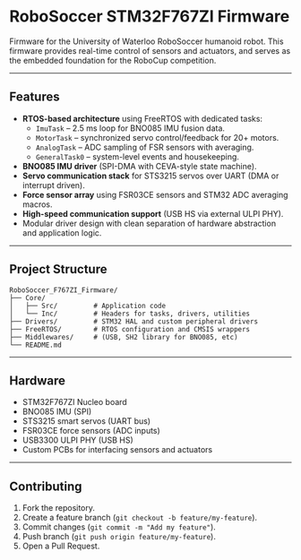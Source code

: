 # RoboSoccer STM32F767ZI Firmware

Firmware for the University of Waterloo RoboSoccer humanoid robot. 
This firmware provides real-time control of sensors and actuators, and serves as the embedded foundation for the RoboCup competition.

---

## Features

- **RTOS-based architecture** using FreeRTOS with dedicated tasks:
  - `ImuTask` – 2.5 ms loop for BNO085 IMU fusion data.
  - `MotorTask` – synchronized servo control/feedback for 20+ motors.
  - `AnalogTask` – ADC sampling of FSR sensors with averaging.
  - `GeneralTask0` – system-level events and housekeeping.
- **BNO085 IMU driver** (SPI-DMA with CEVA-style state machine).
- **Servo communication stack** for STS3215 servos over UART (DMA or interrupt driven).
- **Force sensor array** using FSR03CE sensors and STM32 ADC averaging macros.
- **High-speed communication support** (USB HS via external ULPI PHY).
- Modular driver design with clean separation of hardware abstraction and application logic.

---

## Project Structure

```text
RoboSoccer_F767ZI_Firmware/
├── Core/
│   ├── Src/         # Application code
│   └── Inc/         # Headers for tasks, drivers, utilities
├── Drivers/         # STM32 HAL and custom peripheral drivers
├── FreeRTOS/        # RTOS configuration and CMSIS wrappers
├── Middlewares/     # (USB, SH2 library for BNO085, etc)
└── README.md
```
---

## Hardware

- STM32F767ZI Nucleo board  
- BNO085 IMU (SPI)  
- STS3215 smart servos (UART bus)  
- FSR03CE force sensors (ADC inputs)  
- USB3300 ULPI PHY (USB HS)  
- Custom PCBs for interfacing sensors and actuators  

---

## Contributing

1. Fork the repository.  
2. Create a feature branch (`git checkout -b feature/my-feature`).  
3. Commit changes (`git commit -m "Add my feature"`).  
4. Push branch (`git push origin feature/my-feature`).  
5. Open a Pull Request.  
